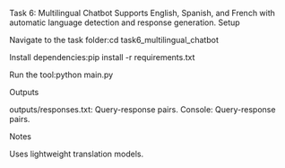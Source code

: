 Task 6: Multilingual Chatbot
Supports English, Spanish, and French with automatic language detection and response generation.
Setup

Navigate to the task folder:cd task6_multilingual_chatbot


Install dependencies:pip install -r requirements.txt


Run the tool:python main.py



Outputs

outputs/responses.txt: Query-response pairs.
Console: Query-response pairs.

Notes

Uses lightweight translation models.
